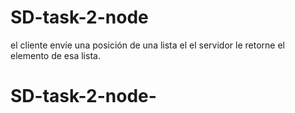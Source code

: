 # SD-task-2-node
el cliente envíe una posición de una lista el el servidor le retorne el elemento de esa lista.
# SD-task-2-node-
